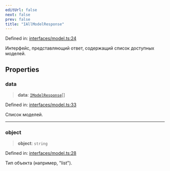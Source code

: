 ```yaml
---
editUrl: false
next: false
prev: false
title: "IAllModelResponse"
---
```


Defined in: [interfaces/model.ts:24](https://github.com/zloishavrin/gigachat-node/blob/e4979e32ddc2949d9760d858c52af965f28aafee/src/interfaces/model.ts#L24)

Интерфейс, представляющий ответ, содержащий список доступных моделей.

## Properties

### data

> **data**: [`IModelResponse`](/api/interfaces/model/interfaces/imodelresponse/)[]

Defined in: [interfaces/model.ts:33](https://github.com/zloishavrin/gigachat-node/blob/e4979e32ddc2949d9760d858c52af965f28aafee/src/interfaces/model.ts#L33)

Список моделей.

***

### object

> **object**: `string`

Defined in: [interfaces/model.ts:28](https://github.com/zloishavrin/gigachat-node/blob/e4979e32ddc2949d9760d858c52af965f28aafee/src/interfaces/model.ts#L28)

Тип объекта (например, "list").
